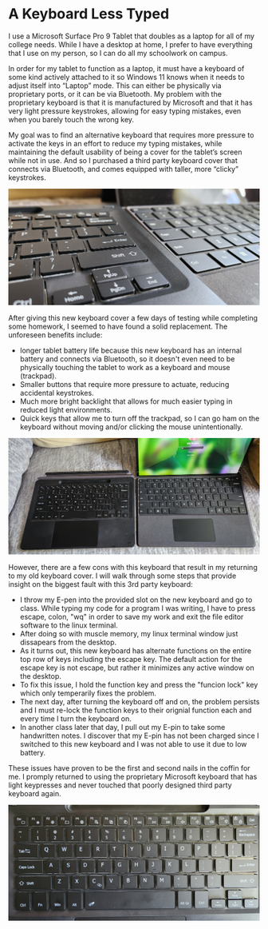 # A Keyboard Less Typed

I use a Microsoft Surface Pro 9 Tablet that doubles as a laptop for all of my college needs.  While I have a desktop at home, I prefer to have everything that I use on my person, so I can do all my schoolwork on campus.


In order for my tablet to function as a laptop, it must have a keyboard of some kind actively attached to it so Windows 11 knows when it needs to adjust itself into “Laptop” mode.  This can either be physically via proprietary ports, or it can be via Bluetooth.  My problem with the proprietary keyboard is that it is manufactured by Microsoft and that it has very light pressure keystrokes, allowing for easy typing mistakes, even when you barely touch the wrong key.

My goal was to find an alternative keyboard that requires more pressure to activate the keys in an effort to reduce my typing mistakes, while maintaining the default usability of being a cover for the tablet’s screen while not in use.  And so I purchased a third party keyboard cover that connects via Bluetooth, and comes equipped with taller, more “clicky” keystrokes.

![alt text](closeup.jpg)

After giving this new keyboard cover a few days of testing while completing some homework, I seemed to have found a solid replacement.  The unforeseen benefits include:
- longer tablet battery life because this new keyboard has an internal battery and connects via Bluetooth, so it doesn't even need to be physically touching the tablet to work as a keyboard and mouse (trackpad).
- Smaller buttons that require more pressure to actuate, reducing accidental keystrokes.
- Much more bright backlight that allows for much easier typing in reduced light environments.
- Quick keys that allow me to turn off the trackpad, so I can go ham on the keyboard without moving and/or clicking the mouse unintentionally.

![alt text](sidebyside.jpg)

However, there are a few cons with this keyboard that result in my returning to my old keyboard cover. I will walk through some steps that provide insight on the biggest fault with this 3rd party keyboard:

* I throw my E-pen into the provided slot on the new keyboard and go to class.  While typing my code for a program I was writing, I have to press escape, colon, "wq" in order to save my work and exit the file editor software to the linux terminal.
* After doing so with muscle memory, my linux terminal window just dissapears from the desktop.
* As it turns out, this new keyboard has alternate functions on the entire top row of keys including the escape key.  The default action for the escape key is not escape, but rather it minimizes any active window on the desktop.
* To fix this issue, I hold the function key and press the "funcion lock" key which only temperarily fixes the problem.
* The next day, after turning the keyboard off and on, the problem persists and I must re-lock the function keys to their orignial function each and every time I turn the keyboard on.
* In another class later that day, I pull out my E-pin to take some handwritten notes. I discover that my E-pin has not been charged since I switched to this new keyboard and I was not able to use it due to low battery.

These issues have proven to be the first and second nails in the coffin for me.  I promply returned to using the proprietary Microsoft keyboard that has light keypresses and never touched that poorly designed third party keyboard again.

![alt text](newkey.jpg)

